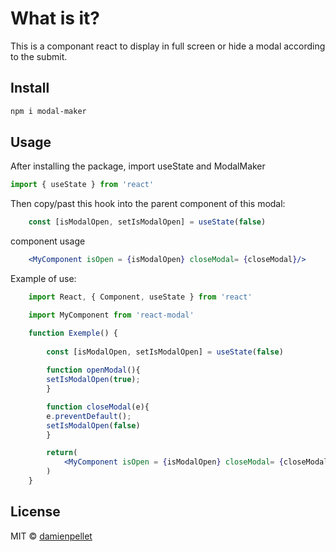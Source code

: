 # What is it?

This is a componant react to display in full screen or hide a modal 
according to the submit.

## Install

```bash
npm i modal-maker
```

## Usage

After installing the package, import useState and ModalMaker

```jsx
import { useState } from 'react'
```
 
Then copy/past this hook into the parent component of this modal:

```jsx
    const [isModalOpen, setIsModalOpen] = useState(false)
```

component usage

```jsx
    <MyComponent isOpen = {isModalOpen} closeModal= {closeModal}/>
```


Example of use:

```jsx
    import React, { Component, useState } from 'react'

    import MyComponent from 'react-modal'

    function Exemple() {
        
        const [isModalOpen, setIsModalOpen] = useState(false)
        
        function openModal(){
        setIsModalOpen(true);
        }

        function closeModal(e){
        e.preventDefault();
        setIsModalOpen(false)
        } 

        return(
            <MyComponent isOpen = {isModalOpen} closeModal= {closeModal}/>
        )
    }
```

## License

MIT © [damienpellet](https://github.com/BlackBones94)
